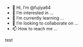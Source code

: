 - 👋 Hi, I’m @fujiya64
- 👀 I’m interested in ...
- 🌱 I’m currently learning ...
- 💞️ I’m looking to collaborate on ...
- 📫 How to reach me ...

<!---
fujiya64/fujiya64 is a ✨ special ✨ repository because its `README.md` (this file) appears on your GitHub profile.
You can click the Preview link to take a look at your changes.
--->

test
